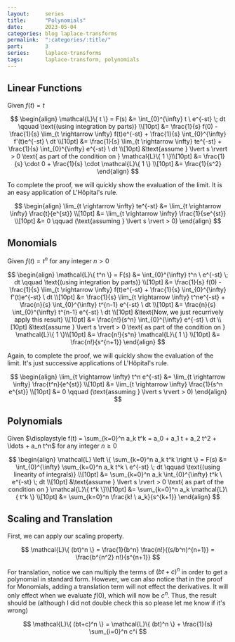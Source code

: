 ```yaml
---
layout:     series
title:      "Polynomials"
date:       2023-05-04
categories: blog laplace-transforms
permalink:  ":categories/:title/"
part:       3
series:     laplace-transforms
tags:       laplace-transform, polynomials
---
```


## Linear Functions

Given $f(t) = t$

$$
\begin{align}
    \mathcal{L}\{ t \} = F(s) 
    &= \int_{0}^{\infty} t \ e^{-st} \; dt \qquad \text{(using integration by parts)} \\[10pt]
    &= \frac{1}{s} f(0) - \frac{1}{s} \lim_{t \rightarrow \infty} f(t)e^{-st} + \frac{1}{s} \int_{0}^{\infty} f'(t)e^{-st} \ dt \\[10pt]
    &= \frac{1}{s} \lim_{t \rightarrow \infty} te^{-st} + \frac{1}{s} \int_{0}^{\infty} e^{-st} \ dt \\[10pt]
    &\text{assume } \lvert s \rvert > 0 \text{ as part of the condition on } \mathcal{L}\{ 1 \}\\[10pt]
    &= \frac{1}{s} \cdot 0 + \frac{1}{s} \cdot \mathcal{L}\{ 1 \} \\[10pt]
    &= \frac{1}{s^2}
\end{align}
$$

To complete the proof, we will quickly show the evaluation of the limit. It is an easy application of L'H&ocirc;pital's rule.

$$
\begin{align}
    \lim_{t \rightarrow \infty} te^{-st}
    &= \lim_{t \rightarrow \infty} \frac{t}{e^{st}} \\[10pt]
    &= \lim_{t \rightarrow \infty} \frac{1}{se^{st}} \\[10pt]
    &= 0 \qquad (\text{assuming } \lvert s \rvert > 0)
\end{align}
$$

## Monomials

Given $f(t) = t^n$ for any integer $n > 0$

$$
\begin{align}
    \mathcal{L}\{ t^n \} = F(s) 
    &= \int_{0}^{\infty} t^n \ e^{-st} \; dt \qquad \text{(using integration by parts)} \\[10pt]
    &= \frac{1}{s} f(0) - \frac{1}{s} \lim_{t \rightarrow \infty} f(t)e^{-st} + \frac{1}{s} \int_{0}^{\infty} f'(t)e^{-st} \ dt \\[10pt]
    &= \frac{1}{s} \lim_{t \rightarrow \infty} t^ne^{-st} + \frac{n}{s} \int_{0}^{\infty} t^{n-1} e^{-st} \ dt \\[10pt]
    &= \frac{n}{s} \int_{0}^{\infty} t^{n-1} e^{-st} \ dt \\[10pt]
    &\text{Now, we just recurrively apply this result} \\[10pt]
    &= \frac{n!}{s^n} \int_{0}^{\infty} e^{-st} \ dt \\[10pt]
    &\text{assume } \lvert s \rvert > 0 \text{ as part of the condition on } \mathcal{L}\{ 1 \}\\[10pt]
    &= \frac{n!}{s^n} \mathcal{L}\{ 1 \} \\[10pt]
    &= \frac{n!}{s^{n+1}}
\end{align}
$$


Again, to complete the proof, we will quickly show the evaluation of the limit. It's just successive applications of L'H&ocirc;pital's rule.

$$
\begin{align}
    \lim_{t \rightarrow \infty} t^n e^{-st}
    &= \lim_{t \rightarrow \infty} \frac{t^n}{e^{st}} \\[10pt]
    &= \lim_{t \rightarrow \infty} \frac{1}{s^n e^{st}} \\[10pt]
    &= 0 \qquad (\text{assuming } \lvert s \rvert > 0)
\end{align}
$$

## Polynomials

Given $\displaystyle f(t) = \sum_{k=0}^n a_k t^k = a_0 + a_1 t + a_2 t^2 + \ldots + a_n t^n$ for any integer $n \geq 0$

$$
\begin{align}
    \mathcal{L} \left \{ \sum_{k=0}^n a_k t^k \right \} = F(s) 
    &= \int_{0}^{\infty} \sum_{k=0}^n a_k t^k \ e^{-st} \; dt \qquad \text{(using linearity of integrals)} \\[10pt]
    &= \sum_{k=0}^n a_k \int_{0}^{\infty} t^k \ e^{-st} \; dt \\[10pt]
    &\text{assume } \lvert s \rvert > 0 \text{ as part of the condition on } \mathcal{L}\{ t^k \}\\[10pt]
    &= \sum_{k=0}^n a_k \mathcal{L}\{ t^k \} \\[10pt]
    &= \sum_{k=0}^n \frac{k! \ a_k}{s^{k+1}}
\end{align}
$$


## Scaling and Translation

First, we can apply our scaling property.

$$
\mathcal{L}\{ (bt)^n \} = \frac{1}{b^n} \frac{n!}{(s/b^n)^{n+1}} = \frac{b^{n^2} n!}{s^{n+1}}
$$

For translation, notice we can multiply the terms of $(bt+c)^n$ in order to get a polynomial in standard form. However, we can also notice that in the proof for Monomials, adding a translation term will not effect the derivatives. It will only effect when we evaluate $f(0)$, which will now be $c^n$. Thus, the result should be (although I did not double check this so please let me know if it's wrong)

$$
\mathcal{L}\{ (bt+c)^n \} = \mathcal{L}\{ (bt)^n \} + \frac{1}{s} \sum_{i=0}^n c^i
$$